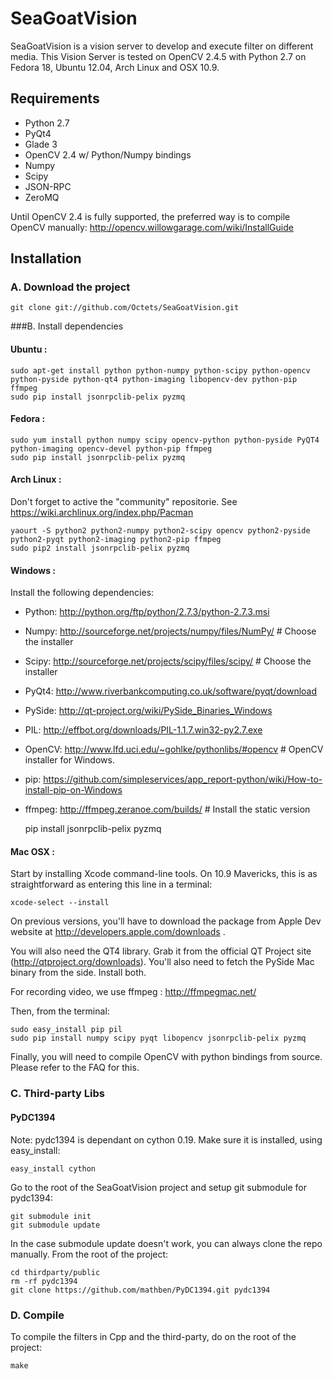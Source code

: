 SeaGoatVision
=============
SeaGoatVision is a vision server to develop and execute filter on different media.
This Vision Server is tested on OpenCV 2.4.5 with Python 2.7 on Fedora 18, Ubuntu 12.04, Arch Linux and OSX 10.9.

Requirements
------------

 - Python 2.7
 - PyQt4
 - Glade 3
 - OpenCV 2.4 w/ Python/Numpy bindings
 - Numpy
 - Scipy
 - JSON-RPC
 - ZeroMQ

Until OpenCV 2.4 is fully supported, the preferred way is to compile OpenCV manually:
http://opencv.willowgarage.com/wiki/InstallGuide

Installation
------------
### A. Download the project
	git clone git://github.com/Octets/SeaGoatVision.git

###B. Install dependencies
#### Ubuntu :
	sudo apt-get install python python-numpy python-scipy python-opencv python-pyside python-qt4 python-imaging libopencv-dev python-pip ffmpeg
	sudo pip install jsonrpclib-pelix pyzmq

#### Fedora :
	sudo yum install python numpy scipy opencv-python python-pyside PyQT4 python-imaging opencv-devel python-pip ffmpeg
	sudo pip install jsonrpclib-pelix pyzmq

#### Arch Linux :
Don't forget to active the "community" repositorie. See https://wiki.archlinux.org/index.php/Pacman

	yaourt -S python2 python2-numpy python2-scipy opencv python2-pyside python2-pyqt python2-imaging python2-pip ffmpeg
	sudo pip2 install jsonrpclib-pelix pyzmq

#### Windows :
Install the following dependencies:

 - Python:	http://python.org/ftp/python/2.7.3/python-2.7.3.msi
 - Numpy:	http://sourceforge.net/projects/numpy/files/NumPy/	# Choose the installer
 - Scipy:	http://sourceforge.net/projects/scipy/files/scipy/	# Choose the installer
 - PyQt4:	http://www.riverbankcomputing.co.uk/software/pyqt/download
 - PySide:	http://qt-project.org/wiki/PySide_Binaries_Windows
 - PIL:		http://effbot.org/downloads/PIL-1.1.7.win32-py2.7.exe
 - OpenCV:	http://www.lfd.uci.edu/~gohlke/pythonlibs/#opencv	# OpenCV installer for Windows.
 - pip:		https://github.com/simpleservices/app_report-python/wiki/How-to-install-pip-on-Windows
 - ffmpeg:	http://ffmpeg.zeranoe.com/builds/	# Install the static version

	pip install jsonrpclib-pelix pyzmq

#### Mac OSX :
Start by installing Xcode command-line tools. On 10.9 Mavericks, this is as straightforward as entering this line in a terminal:

	xcode-select --install

On previous versions, you'll have to download the package from Apple Dev website at http://developers.apple.com/downloads .

You will also need the QT4 library. Grab it from the official QT Project site (http://qtproject.org/downloads). You'll also need to fetch the PySide Mac binary from the side. Install both.

For recording video, we use ffmpeg : http://ffmpegmac.net/

Then, from the terminal:

	sudo easy_install pip pil
	sudo pip install numpy scipy pyqt libopencv jsonrpclib-pelix pyzmq

Finally, you will need to compile OpenCV with python bindings from source. Please refer to the FAQ for this.

### C. Third-party Libs

#### PyDC1394

Note: pydc1394 is dependant on cython 0.19. Make sure it is installed, using easy_install:

	easy_install cython

Go to the root of the SeaGoatVision project and setup git submodule for pydc1394:

	git submodule init
	git submodule update

In the case submodule update doesn't work, you can always clone the repo manually. From the root of the project:

	cd thirdparty/public
	rm -rf pydc1394
	git clone https://github.com/mathben/PyDC1394.git pydc1394

### D. Compile
To compile the filters in Cpp and the third-party, do on the root of the project:

	make

